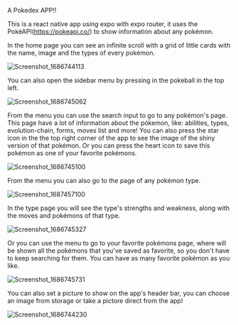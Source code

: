 A Pokedex APP!!

This is a react native app using expo with expo router, it uses the PokéAPI(https://pokeapi.co/) to show information about any pokémon.

In the home page you can see an infinite scroll with a grid of little cards with the name, image and the types of every pokémon.

![Screenshot_1686744113](https://github.com/KaduViana1/react-native-pokedex/assets/119880481/d47342dc-d9ea-4e5f-944e-723db70f2be6)

You can also open the sidebar menu by pressing in the pokeball in the top left.

![Screenshot_1686745062](https://github.com/KaduViana1/react-native-pokedex/assets/119880481/c9a7e076-28c5-44a8-8122-695b16229c14)

From the menu you can use the search input to go to any pokémon's page.
This page have a lot of information about the pókemon, like: abilities, types, evolution-chain, forms, moves list and more!
You can also press the star icon in the the top right corner of the app to see the image of the shiny version of that pokémon.
Or you can press the heart icon to save this pokémon as one of your favorite pokémons.

![Screenshot_1686745100](https://github.com/KaduViana1/react-native-pokedex/assets/119880481/38c5c774-5e0d-4b75-9d74-bad6dd7392ba)

From the menu you can also go to the page of any pokémon type.

![Screenshot_1687457100](https://github.com/KaduViana1/react-native-pokedex/assets/119880481/30f7e746-ddf5-419a-9909-78838f0c1b58)

In the type page you will see the type's strengths and weakness, along with the moves and pokémons of that type.

![Screenshot_1686745327](https://github.com/KaduViana1/react-native-pokedex/assets/119880481/ae17668f-1988-4104-a1ea-ed72c6348dab)

Or you can use the menu to go to your favorite pokémons page, where will be shown all the pokémons that you've saved as favorite, so you don't have to keep searching for them.
You can have as many favorite pokémon as you like.

![Screenshot_1686745731](https://github.com/KaduViana1/react-native-pokedex/assets/119880481/b58b623f-f008-41d4-85c0-5e50c0986549)

You can also set a picture to show on the app's header bar, you can choose an image from storage or take a pictore direct from the app!

![Screenshot_1686744230](https://github.com/KaduViana1/react-native-pokedex/assets/119880481/bc9325e6-5c95-47ca-b665-4f1a14aba6e6)
